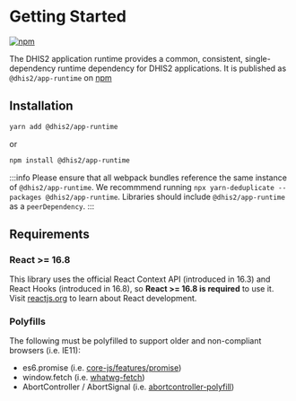 # Getting Started

[![npm](https://img.shields.io/npm/v/@dhis2/app-runtime.svg)](https://www.npmjs.com/package/@dhis2/app-runtime)

The DHIS2 application runtime provides a common, consistent, single-dependency runtime dependency for DHIS2 applications. It is published as `@dhis2/app-runtime` on [npm](https://www.npmjs.com/package/@dhis2/app-runtime)

## Installation

```bash
yarn add @dhis2/app-runtime
```

or

```bash
npm install @dhis2/app-runtime
```

:::info
Please ensure that all webpack bundles reference the same instance of `@dhis2/app-runtime`. We recommmend running `npx yarn-deduplicate --packages @dhis2/app-runtime`. Libraries should include `@dhis2/app-runtime` as a `peerDependency`.
:::

## Requirements

### React >= 16.8

This library uses the official React Context API (introduced in 16.3) and React Hooks (introduced in 16.8), so **React >= 16.8 is required** to use it. Visit [reactjs.org](https://reactjs.org) to learn about React development.

### Polyfills

The following must be polyfilled to support older and non-compliant browsers (i.e. IE11):

-   es6.promise (i.e. [core-js/features/promise](https://github.com/zloirock/core-js))
-   window.fetch (i.e. [whatwg-fetch](https://github.com/github/fetch))
-   AbortController / AbortSignal (i.e. [abortcontroller-polyfill](https://www.npmjs.com/package/abortcontroller-polyfill))

